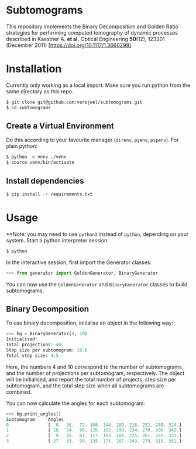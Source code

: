 # Subtomograms
This repository implements the Binary Decomposition and Golden Ratio strategies for performing computed tomography of
dynamic processes described in Kaestner A. __et al.__ Optical Engineering **50**(12), 123201 (December 2011) [https://doi.org/10.1117/1.3660298].

# Installation
Currently only working as a local import. Make sure you run python from the same directory as this repo.
```bash
$ git clone git@github.com:verejoel/subtomograms.git
$ cd subtomograms
```

## Create a Virtual Environment
Do this according to your favourite manager (`direnv`, `pyenv`, `pipenv`). For plain python:
```bash
$ python -m venv ./venv
$ source venv/bin/activate
```

## Install dependencies
```bash
$ pip install -r requirements.txt
```

# Usage
**Note: you may need to use `python3` instead of `python`, depending on your system.
Start a python interpreter session:
```bash
$ python
```

In the interactive session, first import the Generator classes:
```python
>>> from generator import GoldenGenerator, BinaryGenerator
```

You can now use the `GoldenGenerator` and `BinaryGenerator` classes to build subtomograms.

## Binary Decomposition
To use binary decomposition, initialise an object in the following way:
```python
>>> bg = BinaryGenerator(4, 10)
Initialised!
Total projections: 40
Step size per subtomogram: 18.0
Total step size: 4.5
```
Here, the numbers 4 and 10 correspond to the number of subtomograms, and the number of projections per subtomogram,
respectively. The object will be initialised, and report the total number of projects, step size per subtomogram, and 
the total step size when all subtomograms are combined.

You can now calculate the angles for each subtomogram:
```python
>>> bg.print_angles()
Subtomogram     Angles
0               [  0.  36.  72. 108. 144. 180. 216. 252. 288. 324.]
1               [ 18.  54.  90. 126. 162. 198. 234. 270. 306. 342.]
2               [  9.  45.  81. 117. 153. 189. 225. 261. 297. 333.]
3               [ 27.  63.  99. 135. 171. 207. 243. 279. 315. 351.]
```



